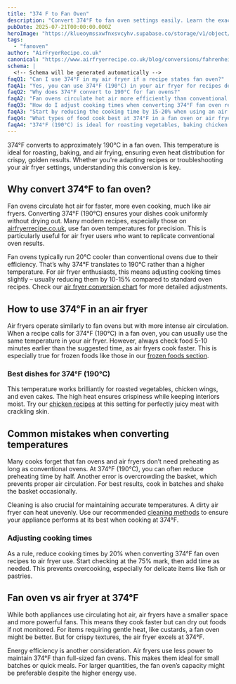 ```yaml
---
title: "374 F to Fan Oven"
description: "Convert 374°F to fan oven settings easily. Learn the exact temperature and how it works with air fryers for perfect cooking every time."
pubDate: 2025-07-21T00:00:00.000Z
heroImage: "https://klueoymssxwfnxsvcyhv.supabase.co/storage/v1/object/public/Shmucket/374-f-to-fan-oven.png"
tags:
  - "fanoven"
author: "AirFryerRecipe.co.uk"
canonical: "https://www.airfryerrecipe.co.uk/blog/conversions/fahrenheit-to-fan-oven/374-f-to-fan-oven"
schema: |
  <!-- Schema will be generated automatically -->
faqQ1: "Can I use 374°F in my air fryer if a recipe states fan oven?"
faqA1: "Yes, you can use 374°F (190°C) in your air fryer for recipes designed for fan ovens. Just reduce the cooking time by about 20% and check for doneness earlier, as air fryers cook faster due to their compact size and intense air circulation."
faqQ2: "Why does 374°F convert to 190°C for fan ovens?"
faqA2: "Fan ovens circulate hot air more efficiently than conventional ovens, so they typically require temperatures about 20°C lower. 374°F converts to roughly 190°C in a fan oven (rather than 190°C) because the moving air transfers heat more effectively to the food."
faqQ3: "How do I adjust cooking times when converting 374°F fan oven recipes to air fryer?"
faqA3: "Start by reducing the cooking time by 15-20% when using an air fryer at 374°F compared to fan oven instructions. Always check food earlier than the suggested time, as air fryers cook faster. Shake or turn items halfway through for even cooking."
faqQ4: "What types of food cook best at 374°F in a fan oven or air fryer?"
faqA4: "374°F (190°C) is ideal for roasting vegetables, baking chicken pieces, cooking frozen foods, and making crispy snacks like fries or wings. It’s hot enough to create browning and crispiness while cooking food through evenly in both fan ovens and air fryers."
---
```

<p>374°F converts to approximately 190°C in a fan oven. This temperature is ideal for roasting, baking, and air frying, ensuring even heat distribution for crispy, golden results. Whether you're adapting recipes or troubleshooting your air fryer settings, understanding this conversion is key.</p>

<h2>Why convert 374°F to fan oven?</h2>
<p>Fan ovens circulate hot air for faster, more even cooking, much like air fryers. Converting 374°F (190°C) ensures your dishes cook uniformly without drying out. Many modern recipes, especially those on <a href=https://www.airfryerrecipe.co.uk/recipes>airfryerrecipe.co.uk</a>, use fan oven temperatures for precision. This is particularly useful for air fryer users who want to replicate conventional oven results.</p>
<p>Fan ovens typically run 20°C cooler than conventional ovens due to their efficiency. That’s why 374°F translates to 190°C rather than a higher temperature. For air fryer enthusiasts, this means adjusting cooking times slightly – usually reducing them by 10-15% compared to standard oven recipes. Check our <a href=https://www.airfryerrecipe.co.uk/air-fryer-conversion-chart>air fryer conversion chart</a> for more detailed adjustments.</p>

<h2>How to use 374°F in an air fryer</h2>
<p>Air fryers operate similarly to fan ovens but with more intense air circulation. When a recipe calls for 374°F (190°C) in a fan oven, you can usually use the same temperature in your air fryer. However, always check food 5-10 minutes earlier than the suggested time, as air fryers cook faster. This is especially true for frozen foods like those in our <a href=https://www.airfryerrecipe.co.uk/recipe-category/frozen-foods>frozen foods section</a>.</p>

<h3>Best dishes for 374°F (190°C)</h3>
<p>This temperature works brilliantly for roasted vegetables, chicken wings, and even cakes. The high heat ensures crispiness while keeping interiors moist. Try our <a href=https://www.airfryerrecipe.co.uk/recipe-category/chicken>chicken recipes</a> at this setting for perfectly juicy meat with crackling skin.</p>

<h2>Common mistakes when converting temperatures</h2>
<p>Many cooks forget that fan ovens and air fryers don’t need preheating as long as conventional ovens. At 374°F (190°C), you can often reduce preheating time by half. Another error is overcrowding the basket, which prevents proper air circulation. For best results, cook in batches and shake the basket occasionally.</p>
<p>Cleaning is also crucial for maintaining accurate temperatures. A dirty air fryer can heat unevenly. Use our recommended <a href=https://www.airfryerrecipe.co.uk/air-fryer-cleaner>cleaning methods</a> to ensure your appliance performs at its best when cooking at 374°F.</p>

<h3>Adjusting cooking times</h3>
<p>As a rule, reduce cooking times by 20% when converting 374°F fan oven recipes to air fryer use. Start checking at the 75% mark, then add time as needed. This prevents overcooking, especially for delicate items like fish or pastries.</p>

<h2>Fan oven vs air fryer at 374°F</h2>
<p>While both appliances use circulating hot air, air fryers have a smaller space and more powerful fans. This means they cook faster but can dry out foods if not monitored. For items requiring gentle heat, like custards, a fan oven might be better. But for crispy textures, the air fryer excels at 374°F.</p>
<p>Energy efficiency is another consideration. Air fryers use less power to maintain 374°F than full-sized fan ovens. This makes them ideal for small batches or quick meals. For larger quantities, the fan oven’s capacity might be preferable despite the higher energy use.</p>
